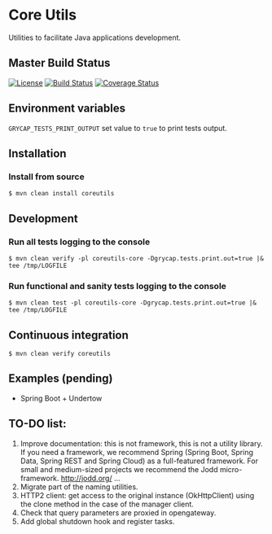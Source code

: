 # Core Utils
Utilities to facilitate Java applications development.

## Master Build Status

[![License](https://img.shields.io/badge/license-Apache%202.0-blue.svg)](https://github.com/grycap/coreutils/blob/master/LICENSE)
[![Build Status](https://api.travis-ci.org/grycap/coreutils.svg)](https://travis-ci.org/grycap/coreutils/builds)
[![Coverage Status](https://coveralls.io/repos/grycap/coreutils/badge.svg?branch=master&service=github)](https://coveralls.io/github/grycap/coreutils?branch=master)

## Environment variables

``GRYCAP_TESTS_PRINT_OUTPUT`` set value to ``true`` to print tests output.

## Installation

### Install from source

``$ mvn clean install coreutils``

## Development

### Run all tests logging to the console

``$ mvn clean verify -pl coreutils-core -Dgrycap.tests.print.out=true |& tee /tmp/LOGFILE``

### Run functional and sanity tests logging to the console

``$ mvn clean test -pl coreutils-core -Dgrycap.tests.print.out=true |& tee /tmp/LOGFILE``

## Continuous integration

``$ mvn clean verify coreutils``

## Examples (pending)

- Spring Boot + Undertow

## TO-DO list:

1. Improve documentation: this is not framework, this is not a utility library. If you need a framework, we recommend Spring (Spring Boot, Spring Data, Spring REST and Spring Cloud) as a full-featured framework. For small and medium-sized projects we recommend the Jodd micro-framework. http://jodd.org/ ...
2. Migrate part of the naming utilities.
3. HTTP2 client: get access to the original instance (OkHttpClient) using the clone method in the case of the manager client.
4. Check that query parameters are proxied in opengateway.
5. Add global shutdown hook and register tasks.

